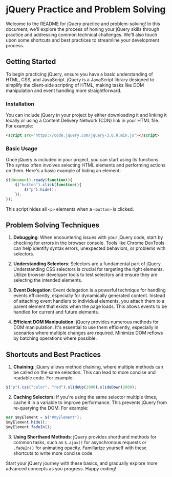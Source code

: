 # jQuery Practice and Problem Solving

Welcome to the README for jQuery practice and problem-solving! In this document, we'll explore the process of honing your jQuery skills through practice and addressing common technical challenges. We'll also touch upon some shortcuts and best practices to streamline your development process.

## Getting Started

To begin practicing jQuery, ensure you have a basic understanding of HTML, CSS, and JavaScript. jQuery is a JavaScript library designed to simplify the client-side scripting of HTML, making tasks like DOM manipulation and event handling more straightforward.

### Installation

You can include jQuery in your project by either downloading it and linking it locally or using a Content Delivery Network (CDN) link in your HTML file. For example:

```html
<script src="https://code.jquery.com/jquery-3.6.0.min.js"></script>
```

### Basic Usage

Once jQuery is included in your project, you can start using its functions. The syntax often involves selecting HTML elements and performing actions on them. Here's a basic example of hiding an element:

```javascript
$(document).ready(function(){
    $("button").click(function(){
        $("p").hide();
    });
});
```

This script hides all `<p>` elements when a `<button>` is clicked.

## Problem Solving Techniques

1. **Debugging**: When encountering issues with your jQuery code, start by checking for errors in the browser console. Tools like Chrome DevTools can help identify syntax errors, unexpected behaviors, or problems with selectors.

2. **Understanding Selectors**: Selectors are a fundamental part of jQuery. Understanding CSS selectors is crucial for targeting the right elements. Utilize browser developer tools to test selectors and ensure they are selecting the intended elements.

3. **Event Delegation**: Event delegation is a powerful technique for handling events efficiently, especially for dynamically generated content. Instead of attaching event handlers to individual elements, you attach them to a parent element that exists when the page loads. This allows events to be handled for current and future elements.

4. **Efficient DOM Manipulation**: jQuery provides numerous methods for DOM manipulation. It's essential to use them efficiently, especially in scenarios where multiple changes are required. Minimize DOM reflows by batching operations where possible.

## Shortcuts and Best Practices

1. **Chaining**: jQuery allows method chaining, where multiple methods can be called on the same selection. This can lead to more concise and readable code. For example:

```javascript
$("p").css("color", "red").slideUp(2000).slideDown(2000);
```

2. **Caching Selectors**: If you're using the same selector multiple times, cache it in a variable to improve performance. This prevents jQuery from re-querying the DOM. For example:

```javascript
var $myElement = $("#myElement");
$myElement.hide();
$myElement.fadeIn();
```

3. **Using Shorthand Methods**: jQuery provides shorthand methods for common tasks, such as `$.ajax()` for asynchronous requests or `.fadeIn()` for animating opacity. Familiarize yourself with these shortcuts to write more concise code.

Start your jQuery journey with these basics, and gradually explore more advanced concepts as you progress. Happy coding!